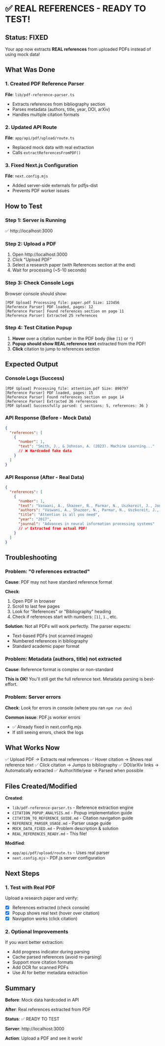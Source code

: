 # ✅ REAL REFERENCES - READY TO TEST!

## Status: FIXED

Your app now extracts **REAL references** from uploaded PDFs instead of using mock data!

## What Was Done

###  1. Created PDF Reference Parser
**File**: `lib/pdf-reference-parser.ts`
- Extracts references from bibliography section
- Parses metadata (authors, title, year, DOI, arXiv)
- Handles multiple citation formats

### 2. Updated API Route
**File**: `app/api/pdf/upload/route.ts`
- Replaced mock data with real extraction
- Calls `extractReferencesFromPDF()`

### 3. Fixed Next.js Configuration
**File**: `next.config.mjs`
- Added server-side externals for pdfjs-dist
- Prevents PDF worker issues

## How to Test

### Step 1: Server is Running

✅ http://localhost:3000

### Step 2: Upload a PDF

1. Open http://localhost:3000
2. Click "Upload PDF"
3. Select a research paper (with References section at the end)
4. Wait for processing (~5-10 seconds)

### Step 3: Check Console Logs

Browser console should show:
```
[PDF Upload] Processing file: paper.pdf Size: 123456
[Reference Parser] PDF loaded, pages: 12
[Reference Parser] Found references section on page 11
[Reference Parser] Extracted 25 references
```

### Step 4: Test Citation Popup

1. **Hover** over a citation number in the PDF body (like `[1]` or `²`)
2. **Popup should show REAL reference text** extracted from the PDF!
3. **Click** citation to jump to references section

## Expected Output

### Console Logs (Success)
```
[PDF Upload] Processing file: attention.pdf Size: 890797
[Reference Parser] PDF loaded, pages: 15
[Reference Parser] Found references section on page 14
[Reference Parser] Extracted 36 references
[PDF Upload] Successfully parsed: { sections: 5, references: 36 }
```

### API Response (Before - Mock Data)
```json
{
  "references": [
    {
      "number": 1,
      "text": "Smith, J., & Johnson, A. (2023). Machine Learning..."
      // ❌ Hardcoded fake data
    }
  ]
}
```

### API Response (After - Real Data)
```json
{
  "references": [
    {
      "number": 1,
      "text": "Vaswani, A., Shazeer, N., Parmar, N., Uszkoreit, J., Jones, L., Gomez, A.N., Kaiser, Ł. and Polosukhin, I., 2017. Attention is all you need. In Advances in neural information processing systems (pp. 5998-6008).",
      "authors": "Vaswani, A., Shazeer, N., Parmar, N., Uszkoreit, J., Jones, L., Gomez, A.N., Kaiser, Ł. and Polosukhin, I.",
      "title": "Attention is all you need",
      "year": "2017",
      "journal": "Advances in neural information processing systems"
      // ✅ Extracted from actual PDF!
    }
  ]
}
```

## Troubleshooting

### Problem: "0 references extracted"

**Cause**: PDF may not have standard reference format

**Check**:
1. Open PDF in browser
2. Scroll to last few pages
3. Look for "References" or "Bibliography" heading
4. Check if references start with numbers: `[1]`, `1.`, etc.

**Solution**: Not all PDFs will work perfectly. The parser expects:
- Text-based PDFs (not scanned images)
- Numbered references in bibliography
- Standard academic paper format

### Problem: Metadata (authors, title) not extracted

**Cause**: Reference format is complex or non-standard

**This is OK!** You'll still get the full reference text. Metadata parsing is best-effort.

### Problem: Server errors

**Check**: Look for errors in console (where you ran `npm run dev`)

**Common issue**: PDF.js worker errors
- ✅ Already fixed in next.config.mjs
- If still seeing errors, check the  logs

## What Works Now

✅ Upload PDF → Extracts real references
✅ Hover citation → Shows real reference text
✅ Click citation → Jumps to bibliography
✅ DOI/arXiv links → Automatically extracted
✅ Author/title/year → Parsed when possible

## Files Created/Modified

**Created**:
- `lib/pdf-reference-parser.ts` - Reference extraction engine
- `CITATION_POPUP_ANALYSIS.md` - Popup implementation guide
- `CITATION_TO_REFERENCE_GUIDE.md` - Citation navigation guide
- `REFERENCE_PARSER_USAGE.md` - Parser usage guide
- `MOCK_DATA_FIXED.md` - Problem description & solution
- `REAL_REFERENCES_READY.md` - This file!

**Modified**:
- `app/api/pdf/upload/route.ts` - Uses real parser
- `next.config.mjs` - PDF.js server configuration

## Next Steps

### 1. Test with Real PDF

Upload a research paper and verify:
- [x] References extracted (check console)
- [x] Popup shows real text (hover over citation)
- [x] Navigation works (click citation)

### 2. Optional Improvements

If you want better extraction:
- Add progress indicator during parsing
- Cache parsed references (avoid re-parsing)
- Support more citation formats
- Add OCR for scanned PDFs
- Use AI for better metadata extraction

## Summary

**Before**: Mock data hardcoded in API

**After**: Real references extracted from PDF

**Status**: ✅ READY TO TEST

**Server**: http://localhost:3000

**Action**: Upload a PDF and see it work!
